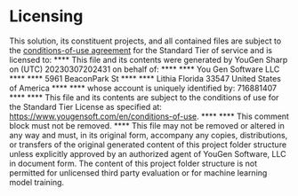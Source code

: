 # Licensing
This solution, its constituent projects, and all contained files are subject to the [conditions-of-use agreement](https://www.yougensoft.com/en/conditions-of-use) for the Standard Tier of service and is licensed to:
**** This file and its contents were generated by YouGen Sharp on (UTC) 20230307202431 on behalf of: ****
**** You Gen Software LLC ****
**** 5961 BeaconPark St ****
**** Lithia Florida 33547 United States of America ****
**** whose account is uniquely identified by: 716881407 ****
**** This file and its contents are subject to the conditions of use for the Standard Tier License as specified at: https://www.yougensoft.com/en/conditions-of-use. ****
**** This comment block must not be removed. ****
This file may not be removed or altered in any way and must, in its original form, accompany any copies, distributions, or transfers of the original generated content of this project folder structure unless explicitly approved by an authorized agent of YouGen Software, LLC in document form.
The content of this project folder structure is not permitted for unlicensed third party evaluation or for machine learning model training.

